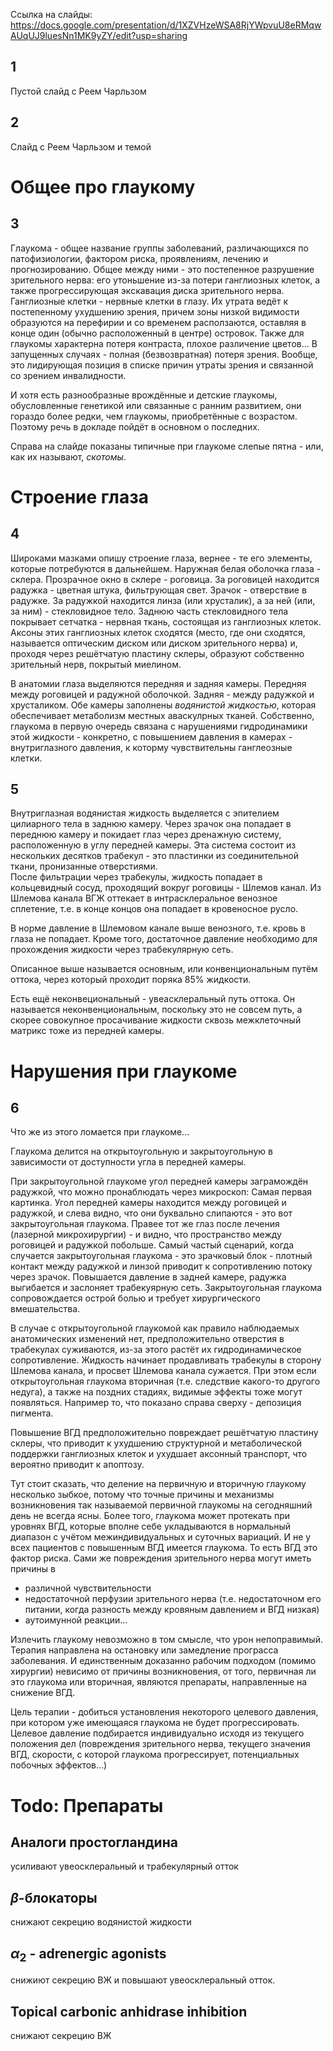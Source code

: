 Ссылка на слайды:
https://docs.google.com/presentation/d/1XZVHzeWSA8RjYWpvuU8eRMqwAUqUJ9luesNn1MK9yZY/edit?usp=sharing

## 1
Пустой слайд с Реем Чарльзом
## 2
Слайд с Реем Чарльзом и темой
# Общее про глаукому 
## 3
Глаукома - общее название группы заболеваний, различающихся по патофизиологии, фактором риска, проявлениям, лечению и прогнозированию. 
Общее между ними - это постепенное разрушение зрительного нерва: его утоньшение из-за потери ганглиозных клеток, а также прогрессирующая экскавация диска зрительного нерва.
Ганглиозные клетки - нервные клетки в глазу. Их утрата ведёт к постепенному ухудшению зрения, причем зоны низкой видимости образуются на перефирии и со временем расползаются, оставляя в конце один (обычно расположенный в центре) островок. Также для глаукомы характерна потеря контраста, плохое различение цветов... В запущенных случаях - полная (безвозвратная) потеря зрения. 
Вообще, это лидирующая позиция в списке причин утраты зрения и связанной со зрением инвалидности. 

И хотя есть разнообразные врождённые и детские глаукомы, обусловленные генетикой или связанные с ранним развитием, они гораздо более редки, чем глаукомы, приобретённые с возрастом. Поэтому речь в докладе пойдёт в основном о последних. 

Справа на слайде показаны типичные при глаукоме слепые пятна - или, как их называют, _скотомы_.

# Строение глаза
## 4 
Широками мазками опишу строение глаза, вернее - те его элементы, которые потребуются в дальнейшем. 
Наружная белая оболочка глаза - склера. 
Прозрачное окно в склере - роговица. 
За роговицей находится радужка - цветная штука, фильтрующая свет. Зрачок - отверствие в радужке.
За радужкой находится линза (или хрусталик), а за ней (или, за ним) - стекловидное тело.
Заднюю часть стекловидного тела покрывает сетчатка - нервная ткань, состоящая из ганглиозных клеток. 
Аксоны этих ганглиозных клеток сходятся (место, где они сходятся, называется оптическим диском или диском зрительного нерва) и, проходя через решётчатую пластину склеры, образуют собственно зрительный нерв, покрытый миелином.

В анатомии глаза выделяются передняя и задняя камеры. Передняя между роговицей и радужной оболочкой. Задняя - между радужкой и хрусталиком. 
Обе камеры заполнены _водянистой жидкостью_, которая обеспечивает метаболизм местных аваскулрных тканей.
Собственно, глаукома в первую очередь связана с нарушениями гидродинамики этой жидкости - конкретно, с повышением давления в камерах - внутриглазного давления, к которму чувствительны ганглеозные клетки.

## 5
Внутриглазная водянистая жидкость выделяется с эпителием цилиарного тела в заднюю камеру. Через зрачок она попадает в переднюю камеру и покидает глаз через дренажную систему, расположенную в углу передней камеры.
Эта система состоит из нескольких десятков трабекул - это пластинки из соединительной ткани, пронизанные отверстиями.  
После фильтрации через трабекулы, жидкость попадает в кольцевидный сосуд, проходящий вокруг роговицы - Шлемов канал. 
Из Шлемова канала ВГЖ оттекает в интрасклеральное венозное сплетение, т.е. в конце концов она попадает в кровеносное русло. 

В норме давление в Шлемовом канале выше венозного, т.е. кровь в глаза не попадает. Кроме того, достаточное давление необходимо для прохождения жидкости через трабекулярную сеть. 

Описанное выше называется основным, или конвенциональным путём оттока, через который проходит поряка 85% жидкости.

Есть ещё неконвециональный - увеасклеральный путь оттока. Он называется неконвенциональным, поскольку это не совсем путь, а скорее совокупное просачивание жидкости сквозь межклеточный матрикс тоже из передней камеры. 

# Нарушения при глаукоме 
## 6
Что же из этого ломается при глаукоме...

Глаукома делится на открытоугольную и закрытоугольную в зависимости от доступности угла в передней камеры. 

При закрытоугольной глаукоме угол передней камеры заграмождён радужкой, что можно пронаблюдать через микроскоп: 
Самая первая картинка. Угол передней камеры находится между роговицей и радужкой, и слева видно, что они буквально слипаются - это вот закрытоугольная глаукома. Правее тот же глаз после лечения (лазерной микрохирургии) - и видно, что пространство между роговицей и радужкой побольше.
Самый частый сценарий, когда случается закрытоугольная глаукома - это зрачковый блок - плотный контакт между радужкой и линзой приводит к сопротивлению потоку через зрачок. Повышается давление в задней камере, радужка выгибается и заслоняет трабекуярную сеть.
Закрытоугольная глаукома сопровождается острой болью и требует хирургического вмешательства.

В случае с открытоугольной глаукомой как правило наблюдаемых анатомических изменений нет, предположительно отверстия в трабекулах суживаются, из-за этого растёт их гидродинамическое сопротивление. Жидкость начинает продавливать трабекулы в сторону Шлемова канала, и просвет Шлемова канала сужается.
При этом если открытоугольная глаукома вторичная (т.е. следствие какого-то другого недуга), а также на поздних стадиях, видимые эффекты тоже могут появляться. Например то, что показано справа сверху - депозиция пигмента.

Повышение ВГД предположительно повреждает решётчатую пластину склеры, что приводит к ухудшению структурной и метаболической поддержки ганглиозных клеток и ухудшает аксонный транспорт, что вероятно приводит к апоптозу.

Тут стоит сказать, что деление на первичную и вторичную глаукому несколько зыбкое, потому что точные причины и механизмы возникновения так называемой первичной глаукомы на сегодняшний день не всегда ясны. 
Более того, глаукома может протекать при уровнях ВГД, которые вполне себе укладываются в нормальный диапазон с учётом межиндивидуальных и суточных вариаций. 
И не у всех пациентов с повышенным ВГД имеется глаукома. То есть ВГД это фактор риска.
Сами же повреждения зрительного нерва могут иметь причины в 
- различной чувствительности
- недостаточной перфузии зрительного нерва (т.е. недостаточном его питании, когда разность между кровяным давлением и ВГД низкая)
- аутоимунной реакции...

Излечить глаукому невозможно в том смысле, что урон непоправимый. 
Терапия направлена на остановку или замедление програсса заболевания. И единственным доказанно рабочим подходом (помимо хирургии) невисимо от причины возникновения, от того, первичная ли это глаукома или вторичная, являются препараты, направленные на снижение ВГД. 

Цель терапии - добиться установления некоторого целевого давления, при котором уже имеющаяся глаукома не будет прогрессировать. 
Целевое давление подбирается индивидуально исходя из текущего положения дел (повреждения зрительного нерва, текущего значения ВГД, скорости, с которой глаукома прогрессирует, потенциальных побочных эффектов...)
# Todo: Препараты 
## Аналоги простогландина 
усиливают увеосклеральный и трабекулярный отток

## $\beta$-блокаторы
снижают секрецию водянистой жидкости

## $\alpha_2$ - adrenergic agonists
снижиют секрецию ВЖ и повышают увеосклеральный отток.

## Topical carbonic anhidrase inhibition 
снижают секрецию ВЖ
